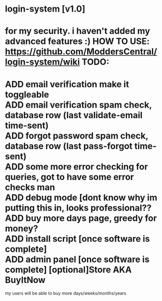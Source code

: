 login-system [v1.0]
============
for my security. i haven't added my advanced features :)
HOW TO USE: https://github.com/ModdersCentral/login-system/wiki
TODO:
============
ADD email verification make it toggleable<br>
ADD email verification spam check, database row (last validate-email time-sent)<br>
ADD forgot password spam check, database row (last pass-forgot time-sent)<br>
ADD some more error checking for queries, got to have some error checks man<br>
ADD debug mode [dont know why im putting this in, looks professional??<br>
ADD buy more days page, greedy for money?<br>
ADD install script [once software is complete]<br>
ADD admin panel [once software is complete]
[optional]Store AKA BuyItNow
============
my users will be able to buy more days/weeks/months/years
